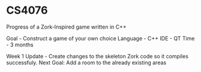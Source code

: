 # CS4076
Progress of a Zork-Inspired game written in C++

Goal - Construct a game of your own choice 
Language - C++
IDE - QT
Time - 3 months


Week 1 Update - Create changes to the skeleton Zork code so it compiles successfuly.
                Next Goal: Add a room to the already existing areas
